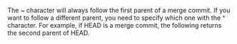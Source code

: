 The ~ character will always follow the first parent of a merge commit. If you want to follow a different parent, you need to specify which one with the ^ character. For example, if HEAD is a merge commit, the following returns the second parent of HEAD.
